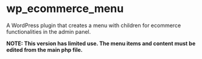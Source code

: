 # wp_ecommerce_menu
A WordPress plugin that creates a menu with children for ecommerce functionalities in the admin panel.

**NOTE: This version has limited use. The menu items and content must be edited from the main php file.**

